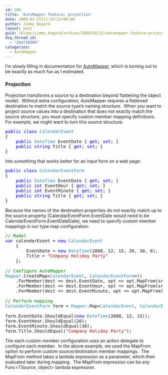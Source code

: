 ```yaml
---
id: 286
title: 'AutoMapper feature: projection'
date: 2009-02-21T21:54:22+00:00
author: Jimmy Bogard
layout: post
guid: /blogs/jimmy_bogard/archive/2009/02/21/automapper-feature-projection.aspx
dsq_thread_id:
  - "264716080"
categories:
  - AutoMapper
---
```

I’m slowly filling in documentation for [AutoMapper](http://www.codeplex.com/AutoMapper), which is turning out to be exactly as much fun as I estimated.

### Projection

Projection transforms a source to a destination beyond flattening the object model.&#160; Without extra configuration, AutoMapper requires a flattened destination to match the source type&#8217;s naming structure.&#160; When you want to project source values into a destination that does not exactly match the source structure, you must specify custom member mapping definitions.&#160; For example, we might want to turn this source structure:

<pre><span style="color: blue">public class </span><span style="color: #2b91af">CalendarEvent
</span>{
    <span style="color: blue">public </span><span style="color: #2b91af">DateTime </span>EventDate { <span style="color: blue">get</span>; <span style="color: blue">set</span>; }
    <span style="color: blue">public string </span>Title { <span style="color: blue">get</span>; <span style="color: blue">set</span>; }
}</pre>

[](http://11011.net/software/vspaste)

Into something that works better for an input form on a web page: 

<pre><span style="color: blue">public class </span><span style="color: #2b91af">CalendarEventForm
</span>{
    <span style="color: blue">public </span><span style="color: #2b91af">DateTime </span>EventDate { <span style="color: blue">get</span>; <span style="color: blue">set</span>; }
    <span style="color: blue">public int </span>EventHour { <span style="color: blue">get</span>; <span style="color: blue">set</span>; }
    <span style="color: blue">public int </span>EventMinute { <span style="color: blue">get</span>; <span style="color: blue">set</span>; }
    <span style="color: blue">public string </span>Title { <span style="color: blue">get</span>; <span style="color: blue">set</span>; }
}</pre>

[](http://11011.net/software/vspaste)

Because the names of the destination properties do not exactly match up to the source property (CalendarEventForm.EventDate would need to be CalendarEventForm.EventDateDate), we need to specify custom member mappings in our type map configuration: 

<pre><span style="color: green">// Model
</span><span style="color: blue">var </span>calendarEvent = <span style="color: blue">new </span><span style="color: #2b91af">CalendarEvent
    </span>{
        EventDate = <span style="color: blue">new </span><span style="color: #2b91af">DateTime</span>(2008, 12, 15, 20, 30, 0),
        Title = <span style="color: #a31515">"Company Holiday Party"
    </span>};

<span style="color: green">// Configure AutoMapper
</span><span style="color: #2b91af">Mapper</span>.CreateMap&lt;<span style="color: #2b91af">CalendarEvent</span>, <span style="color: #2b91af">CalendarEventForm</span>&gt;()
    .ForMember(dest =&gt; dest.EventDate, opt =&gt; opt.MapFrom(src =&gt; src.EventDate.Date))
    .ForMember(dest =&gt; dest.EventHour, opt =&gt; opt.MapFrom(src =&gt; src.EventDate.Hour))
    .ForMember(dest =&gt; dest.EventMinute, opt =&gt; opt.MapFrom(src =&gt; src.EventDate.Minute));

<span style="color: green">// Perform mapping
</span><span style="color: #2b91af">CalendarEventForm </span>form = <span style="color: #2b91af">Mapper</span>.Map&lt;<span style="color: #2b91af">CalendarEvent</span>, <span style="color: #2b91af">CalendarEventForm</span>&gt;(calendarEvent);

form.EventDate.ShouldEqual(<span style="color: blue">new </span><span style="color: #2b91af">DateTime</span>(2008, 12, 15));
form.EventHour.ShouldEqual(20);
form.EventMinute.ShouldEqual(30);
form.Title.ShouldEqual(<span style="color: #a31515">"Company Holiday Party"</span>);</pre>

[](http://11011.net/software/vspaste)

The each custom member configuration uses an action delegate to configure each member.&#160; In the above example, we used the MapFrom option to perform custom source/destination member mappings.&#160; The MapFrom method takes a lambda expression as a parameter, which then evaluated later during mapping.&#160; The MapFrom expression can be any Func<TSource, object> lambda expression.